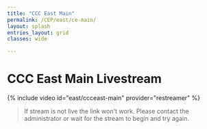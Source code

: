 ```yaml
---
title: "CCC East Main"
permalink: /CEP/east/ce-main/
layout: splash
entries_layout: grid
classes: wide

---
```


# CCC East Main Livestream

{% include video id="east/ccceast-main" provider="restreamer" %}

> If stream is not live the link won't work. Please contact the administrator or wait for the stream to begin and try again.